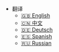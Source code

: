 <!-- _navbar.md -->
- 翻译
  - [:uk: English](/en/)
  - [:cn: 中文](/zh-cn/)
  - [:de: Deutsch](/de-de/)
  - [:es: Spanish](/es/)
  - [:ru: Russian](/ru/)